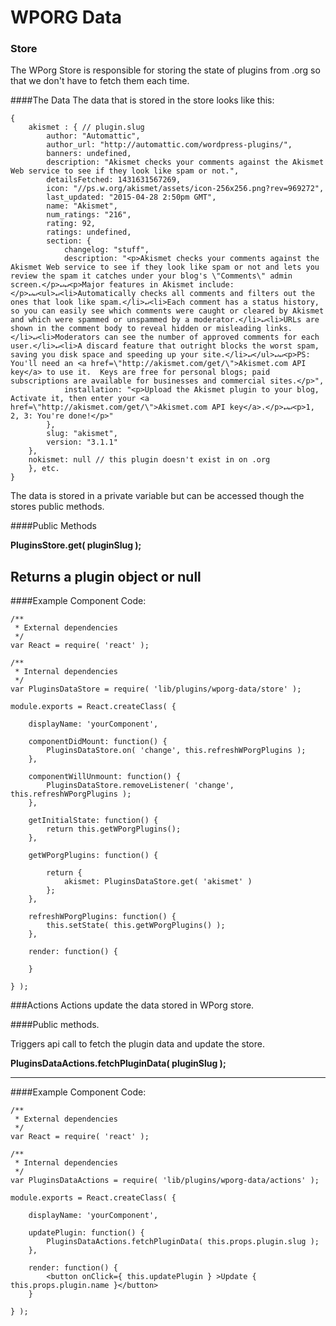 WPORG Data
=======


### Store
The WPorg Store is responsible for storing the state of plugins from .org so that we don't have to fetch them each time.

####The Data
The data that is stored in the store looks like this:

```
{
	akismet : { // plugin.slug
		author: "Automattic",
		author_url: "http://automattic.com/wordpress-plugins/",
		banners: undefined,
		description: "Akismet checks your comments against the Akismet Web service to see if they look like spam or not.",
		detailsFetched: 1431631567269,
		icon: "//ps.w.org/akismet/assets/icon-256x256.png?rev=969272",
		last_updated: "2015-04-28 2:50pm GMT",
		name: "Akismet",
		num_ratings: "216",
		rating: 92,
		ratings: undefined,
		section: {
			changelog: "stuff",
			description: "<p>Akismet checks your comments against the Akismet Web service to see if they look like spam or not and lets you review the spam it catches under your blog's \"Comments\" admin screen.</p>↵↵<p>Major features in Akismet include:</p>↵↵<ul>↵<li>Automatically checks all comments and filters out the ones that look like spam.</li>↵<li>Each comment has a status history, so you can easily see which comments were caught or cleared by Akismet and which were spammed or unspammed by a moderator.</li>↵<li>URLs are shown in the comment body to reveal hidden or misleading links.</li>↵<li>Moderators can see the number of approved comments for each user.</li>↵<li>A discard feature that outright blocks the worst spam, saving you disk space and speeding up your site.</li>↵</ul>↵↵<p>PS: You'll need an <a href=\"http://akismet.com/get/\">Akismet.com API key</a> to use it.  Keys are free for personal blogs; paid subscriptions are available for businesses and commercial sites.</p>",
			installation: "<p>Upload the Akismet plugin to your blog, Activate it, then enter your <a href=\"http://akismet.com/get/\">Akismet.com API key</a>.</p>↵↵<p>1, 2, 3: You're done!</p>"
		},
		slug: "akismet",
		version: "3.1.1"
	},
	nokismet: null // this plugin doesn't exist in on .org
	}, etc.
}
```

The data is stored in a private variable but can be accessed though the stores public methods.

####Public Methods

**PluginsStore.get( pluginSlug );**

Returns a plugin object or null
---

####Example Component Code:

```
/**
 * External dependencies
 */
var React = require( 'react' );

/**
 * Internal dependencies
 */
var PluginsDataStore = require( 'lib/plugins/wporg-data/store' );

module.exports = React.createClass( {

	displayName: 'yourComponent',

	componentDidMount: function() {
		PluginsDataStore.on( 'change', this.refreshWPorgPlugins );
	},

	componentWillUnmount: function() {
		PluginsDataStore.removeListener( 'change', this.refreshWPorgPlugins );
	},

	getInitialState: function() {
		return this.getWPorgPlugins();
	},

	getWPorgPlugins: function() {

		return {
			akismet: PluginsDataStore.get( 'akismet' )
		};
	},

	refreshWPorgPlugins: function() {
		this.setState( this.getWPorgPlugins() );
	},

	render: function() {

	}

} );

```

###Actions
Actions update the data stored in WPorg store.

####Public methods.

Triggers api call to fetch the plugin data and update the store.

**PluginsDataActions.fetchPluginData( pluginSlug );**

---

####Example Component Code:

```
/**
 * External dependencies
 */
var React = require( 'react' );

/**
 * Internal dependencies
 */
var PluginsDataActions = require( 'lib/plugins/wporg-data/actions' );

module.exports = React.createClass( {

	displayName: 'yourComponent',

	updatePlugin: function() {
		PluginsDataActions.fetchPluginData( this.props.plugin.slug );
	},

	render: function() {
		<button onClick={ this.updatePlugin } >Update { this.props.plugin.name }</button>
	}

} );

```
